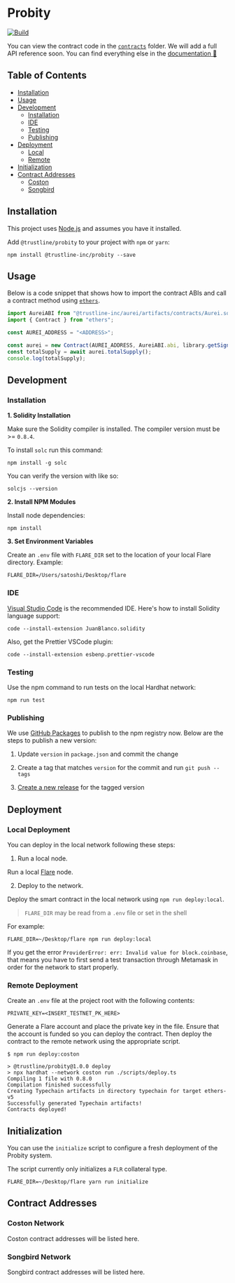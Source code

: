 # Probity

[![Build](https://github.com/trustline-inc/aurei/actions/workflows/build.yml/badge.svg)](https://github.com/trustline-inc/aurei/actions/workflows/build.yml)

You can view the contract code in the [`contracts`](./contracts) folder. We will add a full API reference soon. You can find everything else in the [documentation&nbsp;📖 ](https://docs.trustline.co/trustline/-MX0imPEPxcvrbI-teLl/)

## Table of Contents

<!--ts-->

- [Installation](#installation)
- [Usage](#usage)
- [Development](#development)
  - [Installation](#installation-1)
  - [IDE](#ide)
  - [Testing](#testing)
  - [Publishing](#publishing)
- [Deployment](#deployment)
  - [Local](#local-deployment)
  - [Remote](#remote-deployment)
- [Initialization](#initialization)
- [Contract Addresses](#contract-addresses)
  - [Coston](#coston-network)
  - [Songbird](#songbird-network)
  <!--te-->

## Installation

This project uses [Node.js](https://nodejs.org/en/) and assumes you have it installed.

Add `@trustline/probity` to your project with `npm` or `yarn`:

```
npm install @trustline-inc/probity --save
```

## Usage

Below is a code snippet that shows how to import the contract ABIs and call a contract method using [`ethers`](https://docs.ethers.io/v5/).

```javascript
import AureiABI from "@trustline-inc/aurei/artifacts/contracts/Aurei.sol/Aurei.json";
import { Contract } from "ethers";

const AUREI_ADDRESS = "<ADDRESS>";

const aurei = new Contract(AUREI_ADDRESS, AureiABI.abi, library.getSigner());
const totalSupply = await aurei.totalSupply();
console.log(totalSupply);
```

## Development

### Installation

**1. Solidity Installation**

Make sure the Solidity compiler is installed. The compiler version must be >= `0.8.4`.

To install `solc` run this command:

```
npm install -g solc
```

You can verify the version with like so:

```
solcjs --version
```

**2. Install NPM Modules**

Install node dependencies:

```
npm install
```

**3. Set Environment Variables**

Create an `.env` file with `FLARE_DIR` set to the location of your local Flare directory. Example:

```
FLARE_DIR=/Users/satoshi/Desktop/flare
```

### IDE

[Visual Studio Code](https://code.visualstudio.com/) is the recommended IDE. Here's how to install Solidity language support:

```
code --install-extension JuanBlanco.solidity
```

Also, get the Prettier VSCode plugin:

```
code --install-extension esbenp.prettier-vscode
```

### Testing

Use the npm command to run tests on the local Hardhat network:

```
npm run test
```

### Publishing

We use [GitHub Packages](https://docs.github.com/en/packages/working-with-a-github-packages-registry/working-with-the-npm-registry) to publish to the npm registry now. Below are the steps to publish a new version:

1. Update `version` in `package.json` and commit the change

2. Create a tag that matches `version` for the commit and run `git push --tags`

3. [Create a new release](https://github.com/trustline-inc/probity/releases/new) for the tagged version

## Deployment

### Local Deployment

You can deploy in the local network following these steps:

1. Run a local node.

Run a local [Flare](https://gitlab.com/flarenetwork/flare) node.

2. Deploy to the network.

Deploy the smart contract in the local network using `npm run deploy:local`.

> `FLARE_DIR` may be read from a `.env` file or set in the shell

For example:

```
FLARE_DIR=~/Desktop/flare npm run deploy:local
```

If you get the error `ProviderError: err: Invalid value for block.coinbase`, that means you have to first send a test transaction through Metamask in order for the network to start properly.

### Remote Deployment

Create an `.env` file at the project root with the following contents:

```
PRIVATE_KEY=<INSERT_TESTNET_PK_HERE>
```

Generate a Flare account and place the private key in the file. Ensure that the account is funded so you can deploy the contract. Then deploy the contract to the remote network using the appropriate script.

```
$ npm run deploy:coston

> @trustline/probity@1.0.0 deploy
> npx hardhat --network coston run ./scripts/deploy.ts
Compiling 1 file with 0.8.0
Compilation finished successfully
Creating Typechain artifacts in directory typechain for target ethers-v5
Successfully generated Typechain artifacts!
Contracts deployed!
```

## Initialization

You can use the `initialize` script to configure a fresh deployment of the Probity system.

The script currently only initializes a `FLR` collateral type.

```
FLARE_DIR=~/Desktop/flare yarn run initialize
```

## Contract Addresses

### Coston Network

Coston contract addresses will be listed here.

### Songbird Network

Songbird contract addresses will be listed here.
